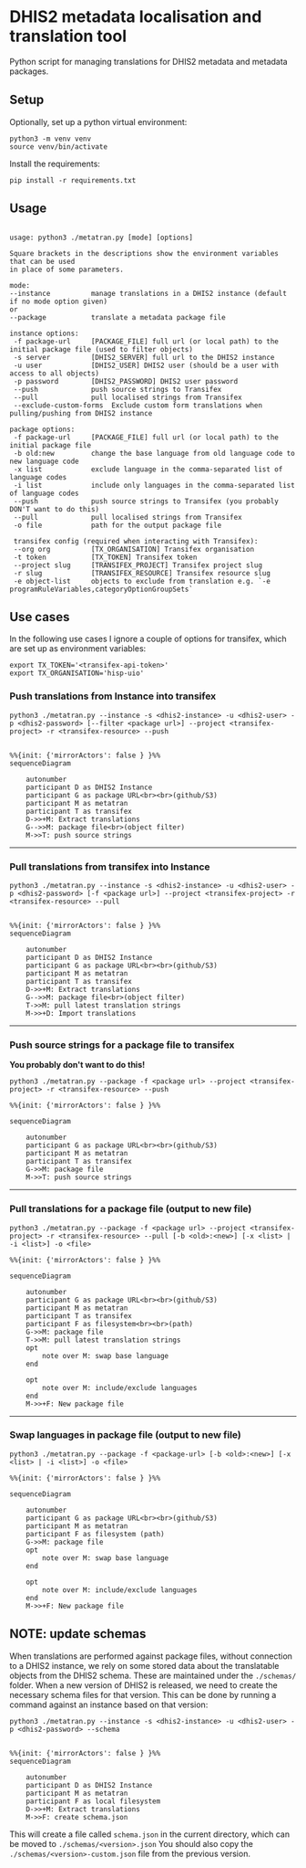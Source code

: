 # DHIS2 metadata localisation and translation tool

Python script for managing translations for DHIS2 metadata and metadata packages.


## Setup

Optionally, set up a python virtual environment:

```
python3 -m venv venv         
source venv/bin/activate
```

Install the requirements:

```
pip install -r requirements.txt
```


## Usage


```

usage: python3 ./metatran.py [mode] [options]

Square brackets in the descriptions show the environment variables that can be used
in place of some parameters.

mode:
--instance          manage translations in a DHIS2 instance (default if no mode option given)
or
--package           translate a metadata package file

instance options:
 -f package-url     [PACKAGE_FILE] full url (or local path) to the initial package file (used to filter objects)
 -s server          [DHIS2_SERVER] full url to the DHIS2 instance
 -u user            [DHIS2_USER] DHIS2 user (should be a user with access to all objects)
 -p password        [DHIS2_PASSWORD] DHIS2 user password
 --push             push source strings to Transifex
 --pull             pull localised strings from Transifex
 --exclude-custom-forms  Exclude custom form translations when pulling/pushing from DHIS2 instance

package options:
 -f package-url     [PACKAGE_FILE] full url (or local path) to the initial package file
 -b old:new         change the base language from old language code to new language code
 -x list            exclude language in the comma-separated list of language codes
 -i list            include only languages in the comma-separated list of language codes
 --push             push source strings to Transifex (you probably DON'T want to do this)
 --pull             pull localised strings from Transifex
 -o file            path for the output package file

 transifex config (required when interacting with Transifex):
 --org org          [TX_ORGANISATION] Transifex organisation
 -t token           [TX_TOKEN] Transifex token
 --project slug     [TRANSIFEX_PROJECT] Transifex project slug
 -r slug            [TRANSIFEX_RESOURCE] Transifex resource slug
 -e object-list     objects to exclude from translation e.g. `-e programRuleVariables,categoryOptionGroupSets`

```


## Use cases

In the following use cases I ignore a couple of options for transifex, which are set up as environment variables:

```
export TX_TOKEN='<transifex-api-token>'
export TX_ORGANISATION='hisp-uio' 
```

### Push translations from Instance into transifex


`python3 ./metatran.py --instance -s <dhis2-instance> -u <dhis2-user> -p <dhis2-password> [--filter <package url>] --project <transifex-project> -r <transifex-resource> --push`

```mermaid

%%{init: {'mirrorActors': false } }%%
sequenceDiagram

    autonumber
    participant D as DHIS2 Instance
    participant G as package URL<br><br>(github/S3)
    participant M as metatran
    participant T as transifex
    D->>+M: Extract translations
    G-->>M: package file<br>(object filter)
    M->>T: push source strings

```
---

### Pull translations from transifex into Instance

`python3 ./metatran.py --instance -s <dhis2-instance> -u <dhis2-user> -p <dhis2-password> [-f <package url>] --project <transifex-project> -r <transifex-resource> --pull`

```mermaid

%%{init: {'mirrorActors': false } }%%
sequenceDiagram

    autonumber
    participant D as DHIS2 Instance
    participant G as package URL<br><br>(github/S3)
    participant M as metatran
    participant T as transifex
    D->>+M: Extract translations
    G-->>M: package file<br>(object filter)
    T->>M: pull latest translation strings
    M->>+D: Import translations

```

---
### Push source strings for a package file to transifex

**You probably don't want to do this!**

`python3 ./metatran.py --package -f <package url> --project <transifex-project> -r <transifex-resource> --push`

```mermaid
%%{init: {'mirrorActors': false } }%%

sequenceDiagram

    autonumber
    participant G as package URL<br><br>(github/S3)
    participant M as metatran
    participant T as transifex
    G->>M: package file 
    M->>T: push source strings

```
---
### Pull translations for a package file (output to new file)

`python3 ./metatran.py --package -f <package url> --project <transifex-project> -r <transifex-resource> --pull [-b <old>:<new>] [-x <list> | -i <list>] -o <file>`

```mermaid
%%{init: {'mirrorActors': false } }%%

sequenceDiagram

    autonumber
    participant G as package URL<br><br>(github/S3)
    participant M as metatran
    participant T as transifex
    participant F as filesystem<br><br>(path)
    G->>M: package file 
    T->>M: pull latest translation strings
    opt 
        note over M: swap base language
    end

    opt 
        note over M: include/exclude languages
    end
    M->>+F: New package file

```
---
### Swap languages in package file (output to new file)

`python3 ./metatran.py --package -f <package-url> [-b <old>:<new>] [-x <list> | -i <list>] -o <file>`

```mermaid
%%{init: {'mirrorActors': false } }%%

sequenceDiagram

    autonumber
    participant G as package URL<br><br>(github/S3)
    participant M as metatran
    participant F as filesystem (path)
    G->>M: package file 
    opt 
        note over M: swap base language
    end

    opt 
        note over M: include/exclude languages
    end
    M->>+F: New package file

```


## NOTE: update schemas

When translations are performed against package files, without connection to a DHIS2 instance, we rely on some stored data about the translatable objects from the DHIS2 schema. These are maintained under the `./schemas/` folder.
When a new version of DHIS2 is released, we need to create the necessary schema files for that version. This can be done by running a command against an instance based on that version:

`python3 ./metatran.py --instance -s <dhis2-instance> -u <dhis2-user> -p <dhis2-password> --schema`

```mermaid

%%{init: {'mirrorActors': false } }%%
sequenceDiagram

    autonumber
    participant D as DHIS2 Instance
    participant M as metatran
    participant F as local filesystem
    D->>+M: Extract translations
    M->>F: create schema.json

```

This will create a file called `schema.json` in the current directory, which can be moved to `./schemas/<version>.json`
You should also copy the `./schemas/<version>-custom.json` file from the previous version.

